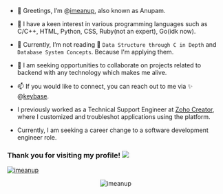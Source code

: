 - 👋 Greetings, I’m @[imeanup](https://github.com/imeanup), also known as Anupam.
- 👀 I have a keen interest in various programming languages such as C/C++, HTML, Python, CSS, Ruby(not an expert), Go(idk now).
    
- 🌱 Currently, I’m not reading 📖 `Data Structure through C in Depth` and `Database System Concepts`. Because I'm applying them.
- 💞️ I am seeking opportunities to collaborate on projects related to backend with any technology which makes me alive. 
- 📫 If you would like to connect, you can reach out to me via :sparkles: @[keybase](https://keybase.io/imeanup). 
- I previously worked as a Technical Support Engineer at [Zoho Creator](https://help.zoho.com/portal/en/community/user/4002441383850), where I customized and troubleshot applications using the platform. 
- Currently, I am seeking a career change to a software development engineer role. 


### Thank you for visiting my profile! ![](https://komarev.com/ghpvc/?username=imeanup&color=green)


<p align="left"> <a href="https://github.com/ryo-ma/github-profile-trophy"><img src="https://github-profile-trophy.vercel.app/?username=imeanup" alt="imeanup" /></a> </p>


<p style="text-align:center;"><img src="https://github-readme-stats.vercel.app/api/top-langs?username=imeanup&show_icons=true&locale=en&layout=compact" alt="imeanup" ></p>
<!---
- I use a variety of devices such as an :iphone:1️⃣2️⃣,  MacBook Pro Ⓜ️2️⃣ 💻, AirPods Pro2️⃣  🎧, MX Master 3S, and Magic Keyboard.
imeanup/imeanup is a ✨ special ✨ repository because its `README.md` (this file) appears on your GitHub profile.
You can click the Preview link to take a look at your changes.
[![trophy](https://github-profile-trophy.vercel.app/?username=imeanup&theme=onedark)](https://github.com/ryo-ma/github-profile-trophy)
--->
